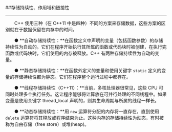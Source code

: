##存储持续性、作用域和链接性

---

&emsp;&emsp;C++ 使用三种（在 C++11 中是四种）不同的方案来存储数据，这些方案的区别就在于数据保留在内存中的时间。

&emsp;&emsp;● **自动存储持续性：**在函数定义中声明的变量（包括函数参数）的存储持续性为自动的。它们在程序开始执行其所属的函数或代码块时被创建，在执行完函数或代码块时，它们使用的内存被释放。C++ 有两种存储持续性为自动的变量。

&emsp;&emsp;● **静态存储持续性：**在函数外定义的变量和使用关键字 `static` 定义的变量的存储持续性都为静态。它们在程序整个运行过程中都存在。

&emsp;&emsp;● **线程存储持续性（C++11）：**当前，多核处理器很常见，这些 CPU 可同时处理多个执行任务。这让程序能够将计算放在可并行处理的不同线程中。如果变量是使用关键字 thread_local 声明的，则其生命周期与所属的线程一样长。

&emsp;&emsp;● **动态存储持续性：**用 `new` 运算符分配的内存将一直存在，直到使用 `delete` 运算符将其释放或程序结束为止。这种内存的存储持续性为动态，有时被称为自由存储（free store）或堆(heap)。